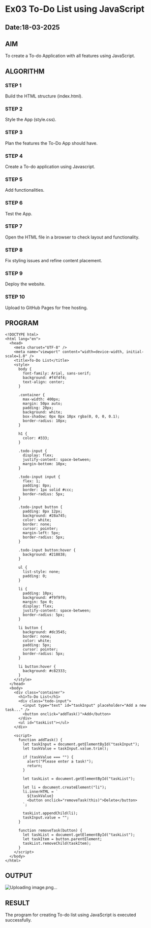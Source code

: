 # Ex03 To-Do List using JavaScript
## Date:18-03-2025

## AIM
To create a To-do Application with all features using JavaScript.

## ALGORITHM
### STEP 1
Build the HTML structure (index.html).

### STEP 2
Style the App (style.css).

### STEP 3
Plan the features the To-Do App should have.

### STEP 4
Create a To-do application using Javascript.

### STEP 5
Add functionalities.

### STEP 6
Test the App.

### STEP 7
Open the HTML file in a browser to check layout and functionality.

### STEP 8
Fix styling issues and refine content placement.

### STEP 9
Deploy the website.

### STEP 10
Upload to GitHub Pages for free hosting.

## PROGRAM
```
<!DOCTYPE html>
<html lang="en">
  <head>
    <meta charset="UTF-8" />
    <meta name="viewport" content="width=device-width, initial-scale=1.0" />
    <title>To-Do List</title>
    <style>
      body {
        font-family: Arial, sans-serif;
        background: #f4f4f4;
        text-align: center;
      }

      .container {
        max-width: 400px;
        margin: 50px auto;
        padding: 20px;
        background: white;
        box-shadow: 0px 0px 10px rgba(0, 0, 0, 0.1);
        border-radius: 10px;
      }

      h1 {
        color: #333;
      }

      .todo-input {
        display: flex;
        justify-content: space-between;
        margin-bottom: 10px;
      }

      .todo-input input {
        flex: 1;
        padding: 8px;
        border: 1px solid #ccc;
        border-radius: 5px;
      }

      .todo-input button {
        padding: 8px 12px;
        background: #28a745;
        color: white;
        border: none;
        cursor: pointer;
        margin-left: 5px;
        border-radius: 5px;
      }

      .todo-input button:hover {
        background: #218838;
      }

      ul {
        list-style: none;
        padding: 0;
      }

      li {
        padding: 10px;
        background: #f9f9f9;
        margin: 5px 0;
        display: flex;
        justify-content: space-between;
        border-radius: 5px;
      }

      li button {
        background: #dc3545;
        border: none;
        color: white;
        padding: 5px;
        cursor: pointer;
        border-radius: 5px;
      }

      li button:hover {
        background: #c82333;
      }
    </style>
  </head>
  <body>
    <div class="container">
      <h1>To-Do List</h1>
      <div class="todo-input">
        <input type="text" id="taskInput" placeholder="Add a new task..." />
        <button onclick="addTask()">Add</button>
      </div>
      <ul id="taskList"></ul>
    </div>

    <script>
      function addTask() {
        let taskInput = document.getElementById("taskInput");
        let taskValue = taskInput.value.trim();

        if (taskValue === "") {
          alert("Please enter a task!");
          return;
        }

        let taskList = document.getElementById("taskList");

        let li = document.createElement("li");
        li.innerHTML = `
          ${taskValue}
          <button onclick="removeTask(this)">Delete</button>
        `;

        taskList.appendChild(li);
        taskInput.value = "";
      }

      function removeTask(button) {
        let taskList = document.getElementById("taskList");
        let taskItem = button.parentElement;
        taskList.removeChild(taskItem);
      }
    </script>
  </body>
</html>

```
## OUTPUT
![Uploading image.png…]()

## RESULT
The program for creating To-do list using JavaScript is executed successfully.
